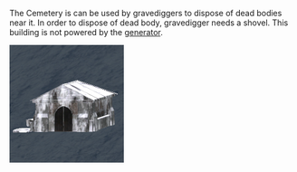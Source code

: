 The Cemetery is can be used by gravediggers to dispose of dead bodies near it. In order to dispose of dead body, gravedigger needs a shovel. This building is not powered by the [generator](generator.md).

![](../assets/images/cemetery.png)